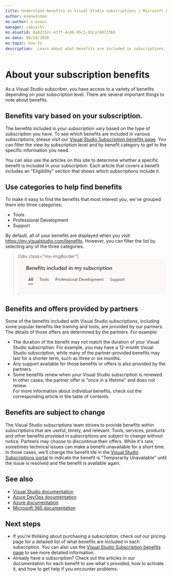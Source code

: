```yaml
---
title: Understand benefits in Visual Studio subscriptions | Microsoft Docs
author: evanwindom
ms.author: v-evwin
manager: cabuschl
ms.assetid: 0a02232c-437f-4c48-85c1-93ca7887236b
ms.date: 09/28/2020
ms.topic: how-to
description:  Learn about what benefits are included in subscriptions, and how to activate them.
---
```


# About your subscription benefits
As a Visual Studio subscriber, you have access to a variety of benefits depending on your subscription level.  There are several important things to note about benefits.

## Benefits vary based on your subscription. 
The benefits included in your subscription vary based on the type of subscription you have.  To see which benefits are included in various subscriptions, please visit our [Visual Studio Subscription benefits page](https://visualstudio.microsoft.com/vs/benefits/).  You can filter the view by subscription level and by benefit category to get to the specific information you need. 

You can also use the articles on this site to determine whether a specific benefit is included in your subscription. Each article that covers a benefit includes an "Eligibility" section that shows which subscriptions include it.  

## Use categories to help find benefits
To make it easy to find the benefits that most interest you, we've grouped them into three categories: 
- Tools
- Professional Development
- Support

By default, all of your benefits are displayed when you visit <https://my.visualstudio.com/benefits>.  However, you can filter the list by selecting any of the three categories.

   > [!div class="mx-imgBorder"]
   > ![Filter the list of benefits by category](_img/about-benefits/categories.png "Choose a category to filter the list of available benefits.")

## Benefits and offers provided by partners
Some of the benefits included with Visual Studio subscriptions, including some popular benefits like training and tools, are provided by our partners.  The details of those offers are determined by the partners.  For example:
- The duration of the benefit may not match the duration of your Visual Studio subscription.  For example, you may have a 12-month Visual Studio subscription, while many of the partner-provided benefits may last for a shorter term, such as three or six months.  
- Any support available for those benefits or offers is also provided by the partners.  
- Some benefits renew when your Visual Studio subscription is renewed.  In other cases, the partner offer is "once in a lifetime" and does not renew.  
For more information about individual benefits, check out the corresponding article in the table of contents.

## Benefits are subject to change
The Visual Studio subscriptions team strives to provide benefits within subscriptions that are useful, timely, and relevant.  Tools, services, products and other benefits provided in subscriptions are subject to change without notice.  Partners may choose to discontinue their offers.  While it's rare, sometimes technical issues can make a benefit unavailable for a short time.  In those cases, we'll change the benefit tile in the [Visual Studio Subscriptions portal](https://my.visualstudio.com/benefits) to indicate the benefit is "Temporarily Unavailable" until the issue is resolved and the benefit is available again.  

## See also
- [Visual Studio documentation](/visualstudio/)
- [Azure DevOps documentation](/azure/devops/)
- [Azure documentation](/azure/)
- [Microsoft 365 documentation](/microsoft-365/)

## Next steps
- If you're thinking about purchasing a subscription, check out our pricing page for a detailed list of what benefits are included in each subscription.  You can also use the [Visual Studio Subscription benefits page](https://visualstudio.microsoft.com/vs/benefits/) to see more detailed information.  
- Already have a subscription?  Check out the articles in our documentation for each benefit to see what's provided, how to activate it, and how to get help if you encounter problems. 